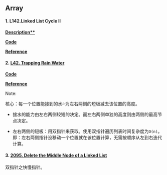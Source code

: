 ## Array

#### 1. L142.Linked List Cycle II

**[Description**](https://leetcode.com/problems/linked-list-cycle-ii/description/)**

**[Code](./142.linked-list-cycle-ii.py)**

**[Reference](https://programmercarl.com/0142.%E7%8E%AF%E5%BD%A2%E9%93%BE%E8%A1%A8II.html)**



#### 2. [L42. Trapping Rain Water](https://leetcode.com/problems/trapping-rain-water/)

**[Code](./42.%20Trapping%20Rain%20Water.py)**

**[Reference](https://www.youtube.com/watch?v=ZI2z5pq0TqA)**

Note:

核心：每一个位置能接到的水💦为左右两侧的短板减去该位置的高度。

- 接水的能力由左右两侧较短的决定。而左右两侧单独的高度则由两侧的最高节点决定。

- 左右两侧的短板：用双指针来获取。使用双指针遍历列表时间复杂度为`O(n)`。即：左右两侧指针没移动一个位置就在该位置计算，无需按顺序从左到右迭代计算。

#### 3. [2095. Delete the Middle Node of a Linked List](https://leetcode.com/problems/delete-the-middle-node-of-a-linked-list/description/?envType=study-plan-v2&envId=leetcode-75)

双指针之快慢指针。
